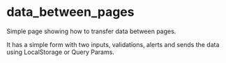 # data_between_pages

Simple page showing how to transfer data between pages.

It has a simple form with two inputs, validations, alerts and sends the data using LocalStorage or Query Params.
